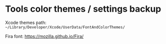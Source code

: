 # Tools color themes / settings backup

Xcode themes path: `~/Library/Developer/Xcode/UserData/FontAndColorThemes/`

Fira font: https://mozilla.github.io/Fira/
